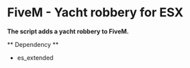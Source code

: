 # FiveM - Yacht robbery for ESX

**The script adds a yacht robbery to FiveM.**

** Dependency ** 
- es_extended
